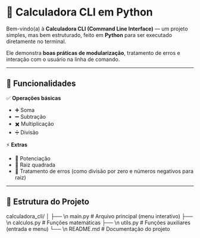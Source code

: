 # 🧮 Calculadora CLI em Python  

Bem-vindo(a) à **Calculadora CLI (Command Line Interface)** — um projeto simples, mas bem estruturado, feito em **Python** para ser executado diretamente no terminal.  

Ele demonstra **boas práticas de modularização**, tratamento de erros e interação com o usuário na linha de comando.  

---

## 🚀 Funcionalidades

✅ **Operações básicas**

- ➕ Soma  
- ➖ Subtração  
- ✖️ Multiplicação  
- ➗ Divisão  

⚡ **Extras**

- 🔢 Potenciação  
- 🧠 Raiz quadrada  
- 🚫 Tratamento de erros (como divisão por zero e números negativos para raiz)

---

## 🧩 Estrutura do Projeto

calculadora_cli/
│
├── \n main.py # Arquivo principal (menu interativo)
├── \n calculos.py # Funções matemáticas
├── \n utils.py # Funções auxiliares (entrada e menu)
└── \n README.md # Documentação do projeto
